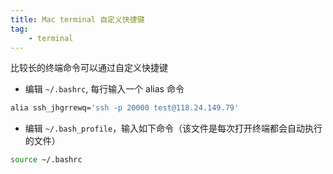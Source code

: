 ```yaml
---
title: Mac terminal 自定义快捷键
tag: 
	- terminal
---
```


比较长的终端命令可以通过自定义快捷键

- 编辑 `~/.bashrc`, 每行输入一个 alias 命令

```bash
alia ssh_jhgrrewq='ssh -p 20000 test@118.24.149.79'
```

- 编辑 `~/.bash_profile`，输入如下命令（该文件是每次打开终端都会自动执行的文件）

```bash
source ~/.bashrc
```